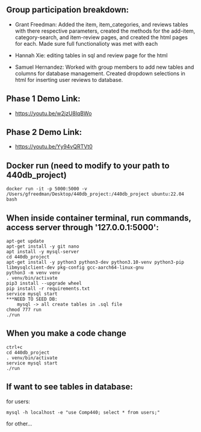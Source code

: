 ## Group participation breakdown:

- Grant Freedman: Added the item, item_categories, and reviews tables with there respective parameters, created the methods for the add-item, category-search, and item-review pages, and created the html pages for each. Made sure full functionalioty was met with each

- Hannah Xie: editing tables in sql and review page for the html

- Samuel Hernandez: Worked with group members to add new tables and columns for database management. Created dropdown selections in html for inserting user reviews to database.

## Phase 1 Demo Link:
- https://youtu.be/w2jzU8lqBWo
## Phase 2 Demo Link:
- https://youtu.be/Yy94vQRTVt0


## Docker run (need to modify to your path to 440db_project)
```
docker run -it -p 5000:5000 -v /Users/gfreedman/Desktop/440db_project:/440db_project ubuntu:22.04 bash
```

## When inside container terminal, run commands, access server through '127.0.0.1:5000':
```
apt-get update
apt-get install -y git nano
apt install -y mysql-server
cd 440db_project
apt-get install -y python3 python3-dev python3.10-venv python3-pip libmysqlclient-dev pkg-config gcc-aarch64-linux-gnu
python3 -m venv venv
. venv/bin/activate
pip3 install --upgrade wheel
pip install -r requirements.txt
service mysql start
***NEED TO SEED DB:
	mysql -> all create tables in .sql file
chmod 777 run
./run
```

## When you make a code change
```
ctrl+c
cd 440db_project
. venv/bin/activate
service mysql start
./run
```

## If want to see tables in database:
for users:
```
mysql -h localhost -e "use Comp440; select * from users;"
```
for other...
